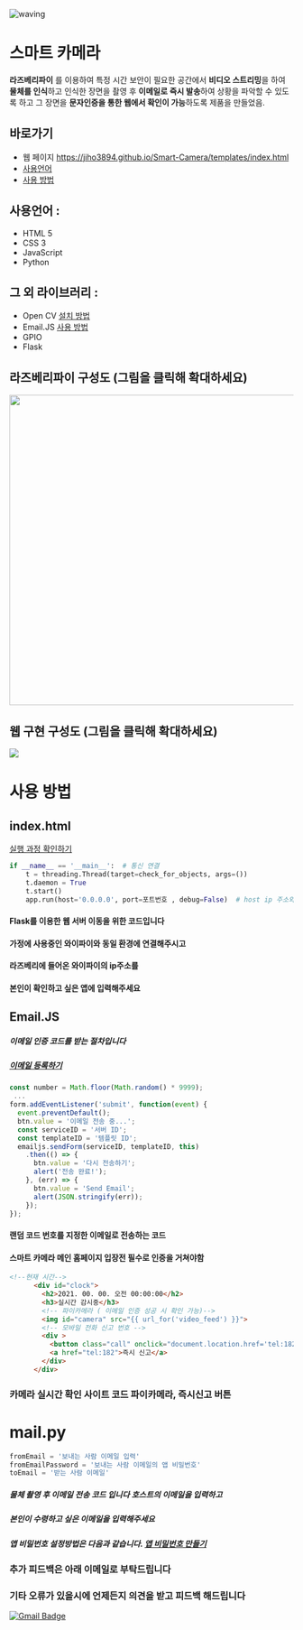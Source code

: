 ![waving](https://capsule-render.vercel.app/api?type=waving&height=200&text=Smart-Camera&fontAlign=58&fontAlignY=30&color=gradient)

# 스마트 카메라
 
 **라즈베리파이** 를 이용하여 특정 시간 보안이 필요한 공간에서 **비디오 스트리밍**을 하여
 **물체를 인식**하고 인식한 장면을 촬영 후 **이메일로 즉시 발송**하여 상황을 파악할 수 있도록 하고
 그 장면을 **문자인증을 통한 웹에서 확인이 가능**하도록 제품을 만들었음.
 
 
## 바로가기
- 웹 페이지 https://jiho3894.github.io/Smart-Camera/templates/index.html
- [사용언어](#1)
- [사용 방법](#2)
 
## 사용언어 : <a id="1">
* HTML 5
* CSS 3
* JavaScript
* Python

## 그 외 라이브러리 :
* Open CV [설치 방법](http://www.pyimagesearch.com/2016/04/18/install-guide-raspberry-pi-3-raspbian-jessie-opencv-3/)
* Email.JS [사용 방법](https://www.emailjs.com/docs/tutorial/creating-contact-form/)
* GPIO
* Flask

## 라즈베리파이 구성도 (그림을 클릭해 확대하세요)
<img src="https://user-images.githubusercontent.com/79081800/140742387-33c63733-76a9-4876-9afc-a4bcf8eac7d6.png" width="900" height="550">

## 웹 구현 구성도 (그림을 클릭해 확대하세요)
<img src="https://user-images.githubusercontent.com/79081800/114302764-6f564a80-9b05-11eb-9055-6682a97cf69d.jpg">

# 사용 방법 <a id="2">
 
## index.html
[실행 과정 확인하기](https://github.com/jiho3894/Smart-Camera/files/7497202/start.pdf)
 
```python
if __name__ == '__main__':  # 통신 연결
    t = threading.Thread(target=check_for_objects, args=())
    t.daemon = True
    t.start()
    app.run(host='0.0.0.0', port=포트번호 , debug=False)  # host ip 주소와 포트번호 변경
```

#### Flask를 이용한 웹 서버 이동을 위한 코드입니다 
#### 가정에 사용중인 와이파이와 동일 환경에 연결해주시고
#### 라즈베리에 들어온 와이파이의 ip주소를
#### 본인이 확인하고 싶은 앱에 입력해주세요

 ## Email.JS
 ##### 이메일 인증 코드를 받는 절차입니다
 ##### [이메일 등록하기](https://dashboard.emailjs.com/admin)
```javaScript
const number = Math.floor(Math.random() * 9999);
 ...
form.addEventListener('submit', function(event) {
  event.preventDefault();
  btn.value = '이메일 전송 중...';
  const serviceID = '서버 ID';
  const templateID = '템플릿 ID';
  emailjs.sendForm(serviceID, templateID, this)
    .then(() => {
      btn.value = '다시 전송하기';
      alert('전송 완료!');
    }, (err) => {
      btn.value = 'Send Email';
      alert(JSON.stringify(err));
    });
});
```
 
#### 랜덤 코드 번호를 지정한 이메일로 전송하는 코드
#### 스마트 카메라 메인 홈페이지 입장전 필수로 인증을 거쳐야함

```html
<!--현재 시간-->
      <div id="clock">
        <h2>2021. 00. 00. 오전 00:00:00</h2>
        <h3>실시간 감시중</h3>
        <!-- 파이카메라 ( 이메일 인증 성공 시 확인 가능)-->
        <img id="camera" src="{{ url_for('video_feed') }}">
        <!-- 모바일 전화 신고 번호 -->
        <div >
          <button class="call" onclick="document.location.href='tel:182'"> 
          <a href="tel:182">즉시 신고</a>
        </div>
      </div>
```
         
### 카메라 실시간 확인 사이트 코드 파이카메라, 즉시신고 버튼

# mail.py
```python
fromEmail = '보내는 사람 이메일 입력'
fromEmailPassword = '보내는 사람 이메일의 앱 비밀번호'
toEmail = '받는 사람 이메일'
```

##### 물체 촬영 후 이메일 전송 코드 입니다 호스트의 이메일을 입력하고
##### 본인이 수령하고 싶은 이메일을 입력해주세요
##### 앱 비밀번호 설정방법은 다음과 같습니다. [앱 비밀번호 만들기](https://support.google.com/accounts/answer/185833?hl=ko)



### 추가 피드백은 아래 이메일로 부탁드립니다
### 기타 오류가 있을시에 언제든지 의견을 받고 피드백 해드립니다
[![Gmail Badge](https://img.shields.io/badge/Gmail-d14836?style=flat-square&logo=Gmail&logoColor=white&link=mailto:snugyun01@gmail.com)](mailto:crsn1111@gmail.com)


